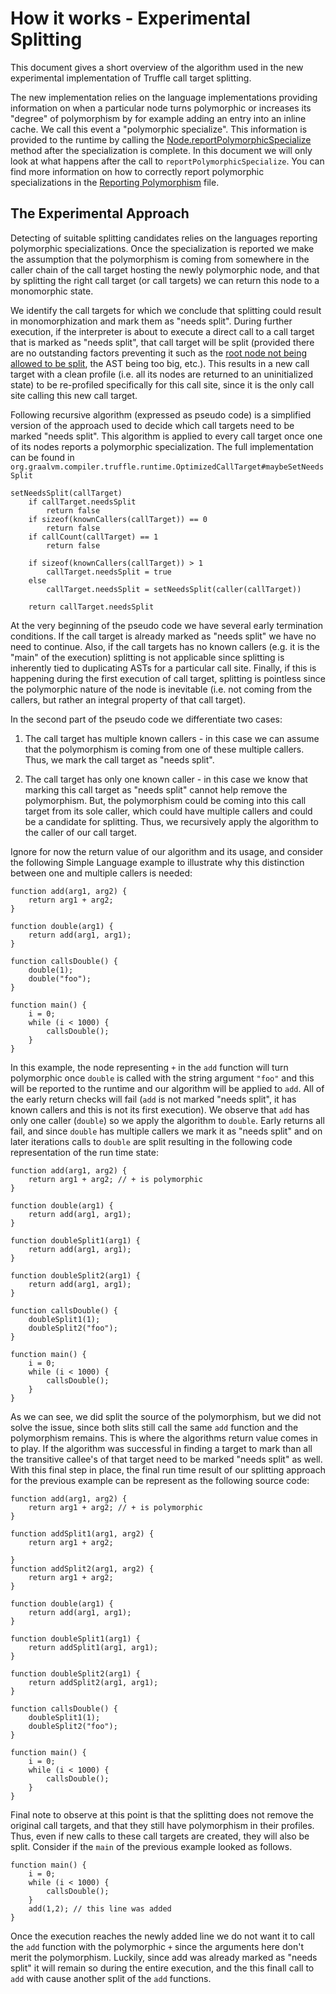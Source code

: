 # How it works - Experimental Splitting

This document gives a short overview of the algorithm used in the new
experimental implementation of Truffle call target splitting. 

The new implementation relies on the language implementations providing
information on when a particular node turns polymorphic or increases its
"degree" of polymorphism by for example adding an entry into an inline cache. We
call this event a "polymorphic specialize".  This information is provided to the
runtime by calling the
[Node.reportPolymorphicSpecialize](http://www.graalvm.org/truffle/javadoc/com/oracle/truffle/api/nodes/Node.html#reportPolymorphicSpecialize)
method after the specialization is complete. In this document we will only look
at what happens after the call to `reportPolymorphicSpecialize`. You can find
more information on how to correctly report polymorphic specializations in the
[Reporting Polymorphism](ReportingPolymorphism.md) file.

## The Experimental Approach

Detecting of suitable splitting candidates relies on the languages reporting
polymorphic specializations. Once the specialization is reported we make the
assumption that the polymorphism is coming from somewhere in the caller chain of
the call target hosting the newly polymorphic node, and that by splitting the
right call target (or call targets) we can return this node to a monomorphic
state. 

We identify the call targets for which we conclude that splitting could result
in monomorphization and mark them as "needs split". During further execution, if
the interpreter is about to execute a direct call to a call target that is
marked as "needs split", that call target will be split (provided there are no
outstanding factors preventing it such as the [root node not being allowed to be
split](http://www.graalvm.org/truffle/javadoc/com/oracle/truffle/api/nodes/RootNode.html#isCloningAllowed),
the AST being too big, etc.). This results in a new call target with a clean
profile (i.e. all its nodes are returned to an uninitialized state) to be
re-profiled specifically for this call site, since it is the only call site
calling this new call target.

Following recursive algorithm (expressed as pseudo code) is a simplified version
of the approach used to decide which call targets need to be marked "needs
split". This algorithm is applied to every call target once one of its nodes
reports a polymorphic specialization. The full implementation can be found in
`org.graalvm.compiler.truffle.runtime.OptimizedCallTarget#maybeSetNeedsSplit`

```
setNeedsSplit(callTarget)
    if callTarget.needsSplit
        return false
    if sizeof(knownCallers(callTarget)) == 0
        return false
    if callCount(callTarget) == 1
        return false

    if sizeof(knownCallers(callTarget)) > 1
        callTarget.needsSplit = true
    else
        callTarget.needsSplit = setNeedsSplit(caller(callTarget))
    
    return callTarget.needsSplit
```

At the very beginning of the pseudo code we have several early termination
conditions. If the call target is already marked as "needs split" we have no
need to continue. Also, if the call targets has no known callers (e.g. it is the
"main" of the execution) splitting is not applicable since splitting is
inherently tied to duplicating ASTs for a particular call site. Finally, if this
is happening during the first execution of call target, splitting is pointless
since the polymorphic nature of the node is inevitable (i.e. not coming from the
callers, but rather an integral property of that call target).

In the second part of the pseudo code we differentiate two cases: 

1) The call target has multiple known callers - in this case we can assume that the
polymorphism is coming from one of these multiple callers. Thus, we mark the
call target as "needs split".

2) The call target has only one known caller - in this case we know that marking
this call target as "needs split" cannot help remove the polymorphism. But, the
polymorphism could be coming into this call target from its sole caller, which
could have multiple callers and could be a candidate for splitting. Thus, we
recursively apply the algorithm to the caller of our call target.

Ignore for now the return value of our algorithm and its usage, and consider the
following Simple Language example to illustrate why this distinction between one
and multiple callers is needed:

```
function add(arg1, arg2) {
    return arg1 + arg2;
}

function double(arg1) {
    return add(arg1, arg1);
}

function callsDouble() {
    double(1);
    double("foo");
}

function main() {
    i = 0;
    while (i < 1000) {
        callsDouble();
    }
}
```

In this example, the node representing `+` in the `add` function will turn
polymorphic once `double` is called with the string argument `"foo"` and this
will be reported to the runtime and our algorithm will be applied to `add`. All
of the early return checks will fail (`add` is not marked "needs split", it has
known callers and this is not its first execution). We observe that `add` has
only one caller (`double`) so we apply the algorithm to `double`. Early returns
all fail, and since `double` has multiple callers we mark it as "needs split"
and on later iterations calls to `double` are split resulting in the following
code representation of the run time state: 

```
function add(arg1, arg2) {
    return arg1 + arg2; // + is polymorphic
}

function double(arg1) {
    return add(arg1, arg1);
}

function doubleSplit1(arg1) {
    return add(arg1, arg1);
}

function doubleSplit2(arg1) {
    return add(arg1, arg1);
}

function callsDouble() {
    doubleSplit1(1);
    doubleSplit2("foo");
}

function main() {
    i = 0;
    while (i < 1000) {
        callsDouble();
    }
}
```

As we can see, we did split the source of the polymorphism, but we did not solve
the issue, since both slits still call the same `add` function and the
polymorphism remains. This is where the algorithms return value comes in to
play. If the algorithm was successful in finding a target to mark than all the
transitive callee's of that target need to be marked "needs split" as well. With
this final step in place, the final run time result of our splitting approach
for the previous example can be represent as the following source code:
```
function add(arg1, arg2) {
    return arg1 + arg2; // + is polymorphic
}

function addSplit1(arg1, arg2) {
    return arg1 + arg2;

}
function addSplit2(arg1, arg2) {
    return arg1 + arg2;
}

function double(arg1) {
    return add(arg1, arg1);
}

function doubleSplit1(arg1) {
    return addSplit1(arg1, arg1);
}

function doubleSplit2(arg1) {
    return addSplit2(arg1, arg1);
}

function callsDouble() {
    doubleSplit1(1);
    doubleSplit2("foo");
}

function main() {
    i = 0;
    while (i < 1000) {
        callsDouble();
    }
}
```

Final note to observe at this point is that the splitting does not remove the
original call targets, and that they still have polymorphism in their profiles.
Thus, even if new calls to these call targets are created, they will also be
split. Consider if the `main` of the previous example looked as follows.

```
function main() {
    i = 0;
    while (i < 1000) {
        callsDouble();
    }
    add(1,2); // this line was added
}
```

Once the execution reaches the newly added line we do not want it to call the
`add` function with the polymorphic `+` since the arguments here don't merit the
polymorphism. Luckily, since add was already marked as "needs split" it will
remain so during the entire execution, and the this finall call to `add` with
cause another split of the `add` functions.
